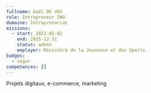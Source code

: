 ```yaml
---
fullname: Gaël DE VOS
role: Intrapreneur SNU
domaine: Intraprenariat
missions:
  - start: 2022-05-02
    end: 2025-12-31
    status: admin
    employer: Ministère de la Jeunesse et des Sports
badges:
  - segur
competences: []
---
```

Projets digitaux, e-commerce, marketing